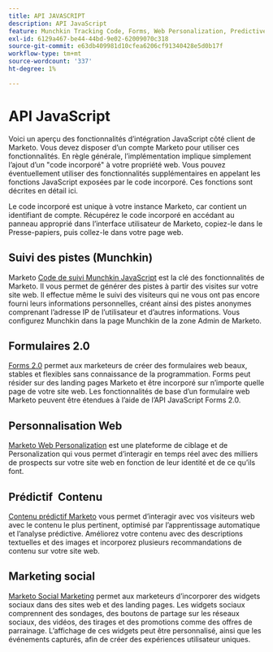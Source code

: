 ```yaml
---
title: API JAVASCRIPT
description: API JavaScript
feature: Munchkin Tracking Code, Forms, Web Personalization, Predictive Content, Social, Javascript
exl-id: 6129a467-be44-44bd-9e02-62009070c318
source-git-commit: e63db409981d10cfea6206cf91340428e5d0b17f
workflow-type: tm+mt
source-wordcount: '337'
ht-degree: 1%

---
```


# API JavaScript

Voici un aperçu des fonctionnalités d’intégration JavaScript côté client de Marketo. Vous devez disposer d’un compte Marketo pour utiliser ces fonctionnalités. En règle générale, l’implémentation implique simplement l’ajout d’un &quot;code incorporé&quot; à votre propriété web. Vous pouvez éventuellement utiliser des fonctionnalités supplémentaires en appelant les fonctions JavaScript exposées par le code incorporé. Ces fonctions sont décrites en détail ici.

Le code incorporé est unique à votre instance Marketo, car contient un identifiant de compte. Récupérez le code incorporé en accédant au panneau approprié dans l’interface utilisateur de Marketo, copiez-le dans le Presse-papiers, puis collez-le dans votre page web.

## Suivi des pistes (Munchkin)

Marketo [Code de suivi Munchkin JavaScript](lead-tracking.md) est la clé des fonctionnalités de Marketo. Il vous permet de générer des pistes à partir des visites sur votre site web. Il effectue même le suivi des visiteurs qui ne vous ont pas encore fourni leurs informations personnelles, créant ainsi des pistes anonymes comprenant l’adresse IP de l’utilisateur et d’autres informations. Vous configurez Munchkin dans la page Munchkin de la zone Admin de Marketo.

## Formulaires 2.0

[Forms 2.0](forms-api-reference.md) permet aux marketeurs de créer des formulaires web beaux, stables et flexibles sans connaissance de la programmation. Forms peut résider sur des landing pages Marketo et être incorporé sur n’importe quelle page de votre site web. Les fonctionnalités de base d’un formulaire web Marketo peuvent être étendues à l’aide de l’API JavaScript Forms 2.0.

## Personnalisation Web

[Marketo Web Personalization](web-personalization.md) est une plateforme de ciblage et de Personalization qui vous permet d’interagir en temps réel avec des milliers de prospects sur votre site web en fonction de leur identité et de ce qu’ils font.

## Prédictif  Contenu

[Contenu prédictif Marketo](predictive-content.md) vous permet d’interagir avec vos visiteurs web avec le contenu le plus pertinent, optimisé par l’apprentissage automatique et l’analyse prédictive. Améliorez votre contenu avec des descriptions textuelles et des images et incorporez plusieurs recommandations de contenu sur votre site web.

## Marketing social

[Marketo Social Marketing](social.md) permet aux marketeurs d’incorporer des widgets sociaux dans des sites web et des landing pages. Les widgets sociaux comprennent des sondages, des boutons de partage sur les réseaux sociaux, des vidéos, des tirages et des promotions comme des offres de parrainage. L’affichage de ces widgets peut être personnalisé, ainsi que les événements capturés, afin de créer des expériences utilisateur uniques.
